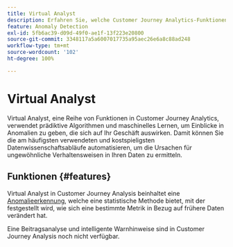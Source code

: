```yaml
---
title: Virtual Analyst
description: Erfahren Sie, welche Customer Journey Analytics-Funktionen Virtual Analyst enthalten.
feature: Anomaly Detection
exl-id: 5fb6ac39-d09d-49f0-ae1f-13f223e20800
source-git-commit: 3348117a5a6007017735a95aec26e6a8c88ad248
workflow-type: tm+mt
source-wordcount: '102'
ht-degree: 100%

---
```


# Virtual Analyst

Virtual Analyst, eine Reihe von Funktionen in Customer Journey Analytics, verwendet prädiktive Algorithmen und maschinelles Lernen, um Einblicke in Anomalien zu geben, die sich auf Ihr Geschäft auswirken. Damit können Sie die am häufigsten verwendeten und kostspieligsten Datenwissenschaftsabläufe automatisieren, um die Ursachen für ungewöhnliche Verhaltensweisen in Ihren Daten zu ermitteln.

## Funktionen {#features}

Virtual Analyst in Customer Journey Analysis beinhaltet eine [Anomalieerkennung](c-anomaly-detection/anomaly-detection.md), welche eine statistische Methode bietet, mit der festgestellt wird, wie sich eine bestimmte Metrik in Bezug auf frühere Daten verändert hat.

Eine Beitragsanalyse und intelligente Warnhinweise sind in Customer Journey Analysis noch nicht verfügbar.
